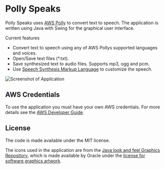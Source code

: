 # Polly Speaks
Polly Speaks uses [AWS Polly](https://aws.amazon.com/polly/) to convert text to speech. The application is written using Java with Swing for the graphical user interface.

Current features
- Convert text to speech using any of AWS Pollys supported languages and voices.
- Open/Save text files (*.txt).
- Save synthesized text to audio files. Supports mp3, ogg and pcm.
- Use [Speech Synthesis Markup Language](https://docs.aws.amazon.com/polly/latest/dg/ssml.html) to customize the speech.

![Screenshot of Application](http://aleksander.io.s3-website.eu-north-1.amazonaws.com/images/pollyspeaks.png)

## AWS Credentials
To use the application you must have your own AWS credentials. For more details see the [AWS Developer Guide](https://docs.aws.amazon.com/sdk-for-java/v1/developer-guide/credentials.html).

## License
The code is made available under the MIT license. 

The icons used in the application are from the [Java look and feel Graphics Repository](https://www.oracle.com/technetwork/java/repository-140393.html), which is made available by Oracle under the [license for software graphics artwork](https://www.oracle.com/a/tech/docs/software-icon-license-943-2012.html).